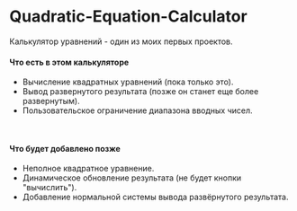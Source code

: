 # Quadratic-Equation-Calculator
Калькулятор уравнений - один из моих первых проектов.

<h4> Что есть в этом калькуляторе </h4>
<ul>
  <li> Вычисление квадратных уравнений (пока только это). </li>
  <li> Вывод развернутого результата (позже он станет еще более развернутым). </li>
  <li> Пользовательское ограничение диапазона вводных чисел. </li>
</ul>
<br/>
<h4> Что будет добавлено позже </h4>
<ul>
  <li> Неполное квадратное уравнение. </li>
  <li> Динамическое обновление результата (не будет кнопки "вычислить"). </li>
  <li> Добавление нормальной системы вывода развёрнутого результата. </li>
</ul>
